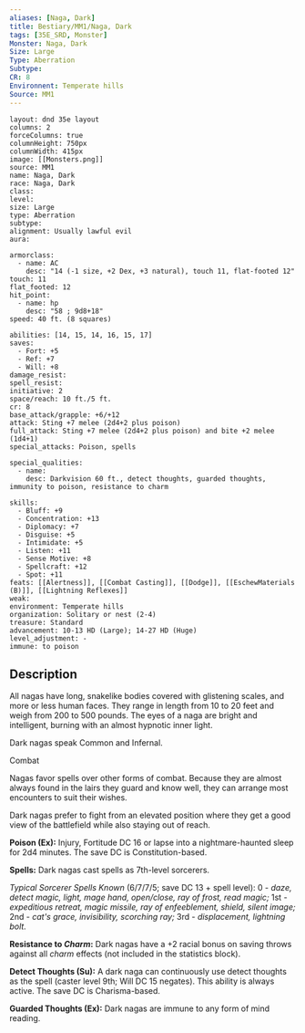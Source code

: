 ```yaml
---
aliases: [Naga, Dark]
title: Bestiary/MM1/Naga, Dark
tags: [35E_SRD, Monster]
Monster: Naga, Dark
Size: Large
Type: Aberration
Subtype: 
CR: 8
Environnent: Temperate hills
Source: MM1
---
```


```statblock
layout: dnd 35e layout
columns: 2
forceColumns: true
columnHeight: 750px
columnWidth: 415px
image: [[Monsters.png]]
source: MM1
name: Naga, Dark
race: Naga, Dark
class: 
level: 
size: Large
type: Aberration
subtype: 
alignment: Usually lawful evil
aura: 

armorclass:
  - name: AC
    desc: "14 (-1 size, +2 Dex, +3 natural), touch 11, flat-footed 12"
touch: 11
flat_footed: 12
hit_point:
  - name: hp
    desc: "58 ; 9d8+18"
speed: 40 ft. (8 squares)

abilities: [14, 15, 14, 16, 15, 17]
saves:
  - Fort: +5
  - Ref: +7
  - Will: +8
damage_resist: 
spell_resist: 
initiative: 2
space/reach: 10 ft./5 ft.
cr: 8
base_attack/grapple: +6/+12
attack: Sting +7 melee (2d4+2 plus poison)
full_attack: Sting +7 melee (2d4+2 plus poison) and bite +2 melee (1d4+1)
special_attacks: Poison, spells

special_qualities:
  - name: 
    desc: Darkvision 60 ft., detect thoughts, guarded thoughts, immunity to poison, resistance to charm

skills:
  - Bluff: +9
  - Concentration: +13
  - Diplomacy: +7
  - Disguise: +5
  - Intimidate: +5
  - Listen: +11
  - Sense Motive: +8
  - Spellcraft: +12
  - Spot: +11
feats: [[Alertness]], [[Combat Casting]], [[Dodge]], [[EschewMaterials (B)]], [[Lightning Reflexes]]
weak: 
environment: Temperate hills
organization: Solitary or nest (2-4)
treasure: Standard
advancement: 10-13 HD (Large); 14-27 HD (Huge)
level_adjustment: -
immune: to poison
```

## Description

<p>All nagas have long, snakelike bodies covered with glistening scales, and more or less human faces. They range in length from 10 to 20 feet and weigh from 200 to 500 pounds. The eyes of a naga are bright and intelligent, burning with an almost hypnotic inner light.</p>
<p>Dark nagas speak Common and Infernal.</p>
<p>Combat</p>
<p>Nagas favor spells over other forms of combat. Because they are almost always found in the lairs they guard and know well, they can arrange most encounters to suit their wishes.</p>
<p>Dark nagas prefer to fight from an elevated position where they get a good view of the battlefield while also staying out of reach.</p>
<p>
            <b>Poison (Ex):</b> Injury, Fortitude DC 16 or lapse into a nightmare-haunted sleep for 2d4 minutes. The save DC is Constitution-based.</p>
<p>
            <b>Spells:</b> Dark nagas cast spells as 7th-level sorcerers.</p>
<p>
            <i>Typical Sorcerer Spells Known</i> (6/7/7/5; save DC 13 + spell level): 0 - <i>daze, detect magic, light, mage hand, open/close, ray of frost, read magic;</i> 1st -  <i>expeditious retreat, magic missile, ray of enfeeblement, shield, silent image;</i> 2nd - <i>cat's grace, invisibility, scorching ray;</i> 3rd - <i>displacement, lightning bolt.</i></p>
<p>
            <b>Resistance to <i>Charm</i>:</b> Dark nagas have a +2 racial bonus on saving throws against all <i>charm</i> effects (not included in the statistics block).</p>
<p>
            <b>Detect Thoughts (Su):</b> A dark naga can continuously use detect thoughts as the spell (caster level 9th; Will DC 15 negates). This ability is always active. The save DC is Charisma-based.</p>
<p>
            <b>Guarded Thoughts (Ex):</b> Dark nagas are immune to any form of mind reading.</p>
